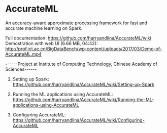 # AccurateML
An accuracy-aware approximate processing framework for fast and accurate machine learning on Spark.

Full documentation: https://github.com/harryandlina/AccurateML/wiki
Demostration with web UI (6.66 MB, 04:42): http://prof.ict.ac.cn/BigDataBench/wp-content/uploads/2017/03/Demo-of-AccurateML.mp4

------Project at Institute of Computing Technology, Chinese Academy of Sciences------

1. Setting up Spark: https://github.com/harryandlina/AccurateML/wiki/Setting-up-Spark

2. Running the ML applications using AccurateML: https://github.com/harryandlina/AccurateML/wiki/Running-the-ML-applications-using-AccurateML

3. Configuring AccurateML: https://github.com/harryandlina/AccurateML/wiki/Configuring-AccurateML
